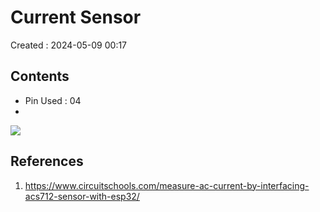 # Current Sensor
Created : 2024-05-09 00:17


## Contents

- Pin Used : 04
- 


![](https://www.circuitschools.com/wp-content/uploads/2022/03/ACS712-current-sensor-with-ESP32-circuit-diagram-with-voltage-divider.webp)

## References
1. https://www.circuitschools.com/measure-ac-current-by-interfacing-acs712-sensor-with-esp32/